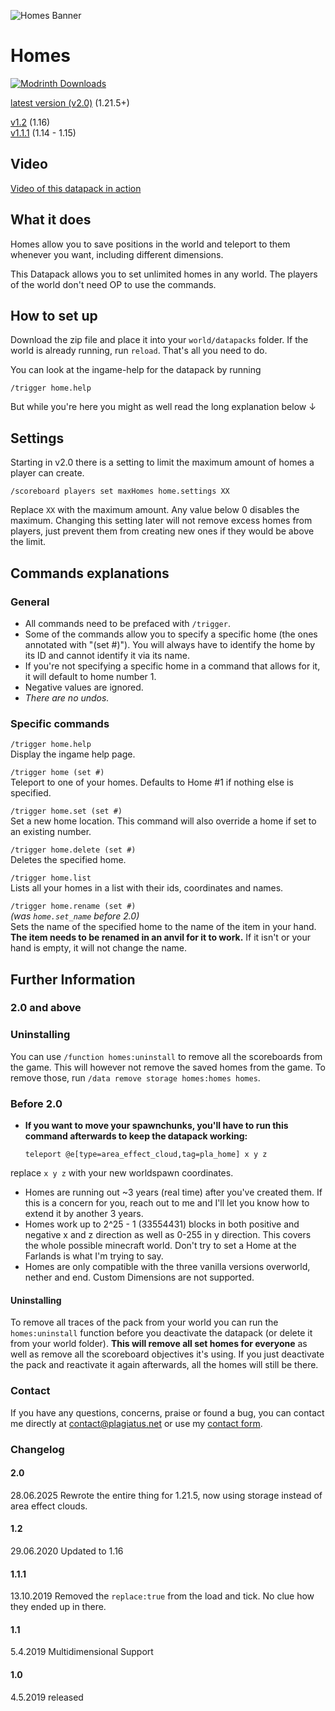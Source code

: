 ![Homes Banner](https://raw.githubusercontent.com/Plagiatus/datapacks/master/homes/banner.png "Homes")

# Homes

[![Modrinth Downloads](https://img.shields.io/modrinth/dt/homes-datapack?style=for-the-badge&label=Modrinth%20Downloads&logo=modrinth&color=%231bd96a)](https://modrinth.com/datapack/homes-datapack)

[latest version (v2.0)](https://github.com/Plagiatus/datapacks/raw/master/homes/homes_v2.0.zip) (1.21.5+)

[v1.2](https://github.com/Plagiatus/datapacks/raw/master/homes/homes_v1.2.zip) (1.16)  
[v1.1.1](https://github.com/Plagiatus/datapacks/raw/master/homes/homes_v1.1.1.zip) (1.14 - 1.15)

## Video

[Video of this datapack in action](https://www.youtube.com/watch?v=Qz3sOGlcX4c&)

## What it does

Homes allow you to save positions in the world and teleport to them whenever you want, including different dimensions.

This Datapack allows you to set unlimited homes in any world. The players of the world don't need OP to use the commands.

## How to set up

Download the zip file and place it into your `world/datapacks` folder. If the world is already running, run `reload`. That's all you need to do.  

You can look at the ingame-help for the datapack by running

    /trigger home.help

But while you're here you might as well read the long explanation below ↓

## Settings

Starting in v2.0 there is a setting to limit the maximum amount of homes a player can create.

`/scoreboard players set maxHomes home.settings XX`

Replace `XX` with the maximum amount. Any value below 0 disables the maximum. Changing this setting later will not remove excess homes from players, just prevent them from creating new ones if they would be above the limit.

## Commands explanations

### General

- All commands need to be prefaced with `/trigger`.  
- Some of the commands allow you to specify a specific home (the ones annotated with "(set #)"). You will always have to identify the home by its ID and cannot identify it via its name.  
- If you're not specifying a specific home in a command that allows for it, it will default to home number 1.  
- Negative values are ignored.  
- _There are no undos._

### Specific commands

`/trigger home.help`  
Display the ingame help page.

`/trigger home (set #)`  
Teleport to one of your homes. Defaults to Home #1 if nothing else is specified.

`/trigger home.set (set #)`  
Set a new home location. This command will also override a home if set to an existing number.

`/trigger home.delete (set #)`  
Deletes the specified home.  

`/trigger home.list`  
Lists all your homes in a list with their ids, coordinates and names.

`/trigger home.rename (set #)`  
_(was `home.set_name` before 2.0)_  
Sets the name of the specified home to the name of the item in your hand. **The item needs to be renamed in an anvil for it to work.** If it isn't or your hand is empty, it will not change the name.

## Further Information

### 2.0 and above

### Uninstalling

You can use `/function homes:uninstall` to remove all the scoreboards from the game. This will however not remove the saved homes from the game. To remove those, run `/data remove storage homes:homes homes`.

### Before 2.0
- **If you want to move your spawnchunks, you'll have to run this command afterwards to keep the datapack working:**

      teleport @e[type=area_effect_cloud,tag=pla_home] x y z
	
replace `x y z` with your new worldspawn coordinates.

- Homes are running out ~3 years (real time) after you've created them. If this is a concern for you, reach out to me and I'll let you know how to extend it by another 3 years.  
- Homes work up to 2^25 - 1 (33554431) blocks in both positive and negative x and z direction as well as 0-255 in y direction. This covers the whole possible minecraft world. Don't try to set a Home at the Farlands is what I'm trying to say.
- Homes are only compatible with the three vanilla versions overworld, nether and end. Custom Dimensions are not supported.

#### Uninstalling
To remove all traces of the pack from your world you can run the `homes:uninstall` function before you deactivate the datapack (or delete it from your world folder). **This will remove all set homes for everyone** as well as remove all the scoreboard objectives it's using. If you just deactivate the pack and reactivate it again afterwards, all the homes will still be there.

### Contact

If you have any questions, concerns, praise or found a bug, you can contact me directly at [contact@plagiatus.net](mailto:contact@plagiatus.net) or use my [contact form](http://plagiatus.net/#contact).


### Changelog

#### 2.0
28.06.2025 Rewrote the entire thing for 1.21.5, now using storage instead of area effect clouds.

#### 1.2
29.06.2020 Updated to 1.16

#### 1.1.1
13.10.2019 Removed the `replace:true` from the load and tick. No clue how they ended up in there.

#### 1.1
5.4.2019 Multidimensional Support

#### 1.0
4.5.2019 released
